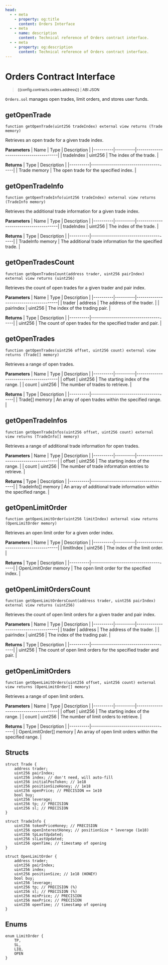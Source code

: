 ```yaml
---
head:
  - - meta
    - property: og:title
      content: Orders Interface
  - - meta
    - name: description
      content: Technical reference of Orders contract interface.
  - - meta
    - property: og:description
      content: Technical reference of Orders contract interface.
---
```


<script setup>
  import config from '@berachain/config/constants.json';
</script>

# Orders Contract Interface

> <small><a target="_blank" :href="config.testnet.dapps.beratrail.url + 'address/' + config.contracts.orders.address">{{config.contracts.orders.address}}</a><span v-if="config.contracts.orders.abi">&nbsp;|&nbsp;<a target="_blank" :href="config.contracts.orders.abi">ABI JSON</a></span></small>

`Orders.sol` manages open trades, limit orders, and stores user funds.

## getOpenTrade

```solidity
function getOpenTrade(uint256 tradeIndex) external view returns (Trade memory)
```

Retrieves an open trade for a given trade index.

**Parameters**
| Name | Type | Description |
|----------|----------|---------------------------------------|
| tradeIndex | uint256 | The index of the trade. |

**Returns**
| Type | Description |
|----------|---------------------------------------|
| Trade memory | The open trade for the specified index. |

## getOpenTradeInfo

```solidity
function getOpenTradeInfo(uint256 tradeIndex) external view returns (TradeInfo memory)
```

Retrieves the additional trade information for a given trade index.

**Parameters**
| Name | Type | Description |
|----------|----------|---------------------------------------|
| tradeIndex | uint256 | The index of the trade. |

**Returns**
| Type | Description |
|----------|---------------------------------------|
| TradeInfo memory | The additional trade information for the specified trade. |

## getOpenTradesCount

```solidity
function getOpenTradesCount(address trader, uint256 pairIndex) external view returns (uint256)
```

Retrieves the count of open trades for a given trader and pair index.

**Parameters**
| Name | Type | Description |
|----------|----------|---------------------------------------|
| trader | address | The address of the trader. |
| pairIndex | uint256 | The index of the trading pair. |

**Returns**
| Type | Description |
|----------|---------------------------------------|
| uint256 | The count of open trades for the specified trader and pair. |

## getOpenTrades

```solidity
function getOpenTrades(uint256 offset, uint256 count) external view returns (Trade[] memory)
```

Retrieves a range of open trades.

**Parameters**
| Name | Type | Description |
|----------|----------|---------------------------------------|
| offset | uint256 | The starting index of the range. |
| count | uint256 | The number of trades to retrieve. |

**Returns**
| Type | Description |
|----------|---------------------------------------|
| Trade[] memory | An array of open trades within the specified range. |

## getOpenTradeInfos

```solidity
function getOpenTradeInfos(uint256 offset, uint256 count) external view returns (TradeInfo[] memory)
```

Retrieves a range of additional trade information for open trades.

**Parameters**
| Name | Type | Description |
|----------|----------|---------------------------------------|
| offset | uint256 | The starting index of the range. |
| count | uint256 | The number of trade information entries to retrieve. |

**Returns**
| Type | Description |
|----------|---------------------------------------|
| TradeInfo[] memory | An array of additional trade information within the specified range. |

## getOpenLimitOrder

```solidity
function getOpenLimitOrder(uint256 limitIndex) external view returns (OpenLimitOrder memory)
```

Retrieves an open limit order for a given order index.

**Parameters**
| Name | Type | Description |
|----------|----------|---------------------------------------|
| limitIndex | uint256 | The index of the limit order. |

**Returns**
| Type | Description |
|----------|---------------------------------------|
| OpenLimitOrder memory | The open limit order for the specified index. |

## getOpenLimitOrdersCount

```solidity
function getOpenLimitOrdersCount(address trader, uint256 pairIndex) external view returns (uint256)
```

Retrieves the count of open limit orders for a given trader and pair index.

**Parameters**
| Name | Type | Description |
|----------|----------|---------------------------------------|
| trader | address | The address of the trader. |
| pairIndex | uint256 | The index of the trading pair. |

**Returns**
| Type | Description |
|----------|---------------------------------------|
| uint256 | The count of open limit orders for the specified trader and pair. |

## getOpenLimitOrders

```solidity
function getOpenLimitOrders(uint256 offset, uint256 count) external view returns (OpenLimitOrder[] memory)
```

Retrieves a range of open limit orders.

**Parameters**
| Name | Type | Description |
|----------|----------|---------------------------------------|
| offset | uint256 | The starting index of the range. |
| count | uint256 | The number of limit orders to retrieve. |

**Returns**
| Type | Description |
|----------|---------------------------------------|
| OpenLimitOrder[] memory | An array of open limit orders within the specified range. |

## Structs

```solidity
struct Trade {
    address trader;
    uint256 pairIndex;
    uint256 index; // don't need, will auto-fill
    uint256 initialPosToken; // 1e18
    uint256 positionSizeHoney; // 1e18
    uint256 openPrice; // PRECISION == 1e10
    bool buy;
    uint256 leverage;
    uint256 tp; // PRECISION
    uint256 sl; // PRECISION
}

struct TradeInfo {
    uint256 tokenPriceHoney; // PRECISION
    uint256 openInterestHoney; // positionSize * leverage (1e18)
    uint256 tpLastUpdated;
    uint256 slLastUpdated;
    uint256 openTime; // timestamp of opening
}

struct OpenLimitOrder {
    address trader;
    uint256 pairIndex;
    uint256 index;
    uint256 positionSize; // 1e18 (HONEY)
    bool buy;
    uint256 leverage;
    uint256 tp; // PRECISION (%)
    uint256 sl; // PRECISION (%)
    uint256 minPrice; // PRECISION
    uint256 maxPrice; // PRECISION
    uint256 openTime; // timestamp of opening
}
```

## Enums

```solidity
enum LimitOrder {
    TP,
    SL,
    LIQ,
    OPEN
}
```

